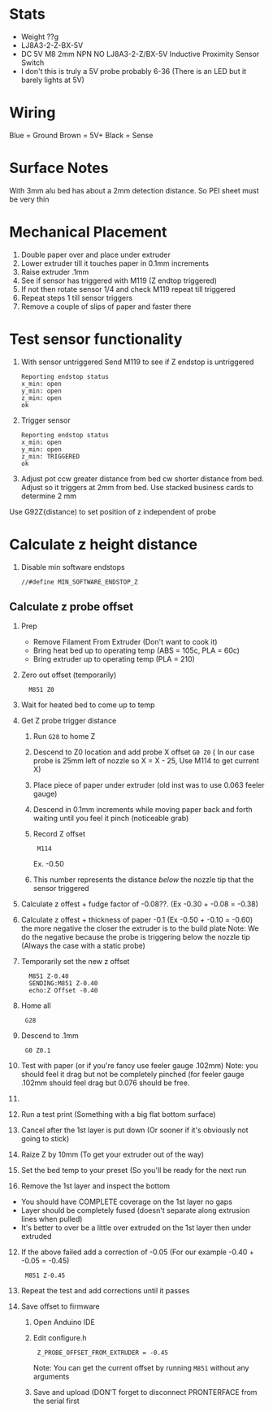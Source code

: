 # Stats
* Weight ??g
* LJ8A3-2-Z-BX-5V
* DC 5V M8 2mm NPN NO LJ8A3-2-Z/BX-5V Inductive Proximity Sensor Switch
* I don't this is truly a 5V probe probably 6-36 (There is an LED but it barely lights at 5V)

# Wiring
Blue = Ground
Brown = 5V+
Black = Sense

# Surface Notes

With 3mm alu bed has about a 2mm detection distance.  So PEI sheet must be very thin

# Mechanical Placement
1. Double paper over and place under extruder
2. Lower extruder till it touches paper in 0.1mm increments
3. Raise extruder .1mm
4. See if sensor has triggered with M119 (Z endtop triggered)
5. If not then rotate sensor 1/4 and check M119 repeat till triggered
6. Repeat steps 1 till sensor triggers
7. Remove a couple of slips of paper and faster there

# Test sensor functionality
1. With sensor untriggered
    Send M119 to see if Z endstop is untriggered
    ```
    Reporting endstop status
    x_min: open
    y_min: open
    z_min: open
    ok
    ```

2. Trigger sensor
    ```
    Reporting endstop status
    x_min: open
    y_min: open
    z_min: TRIGGERED
    ok
    ```

3. Adjust pot ccw greater distance from bed cw shorter distance from bed.
Adjust so it triggers at 2mm from bed.  Use stacked business cards to determine 2 mm

Use G92Z{distance) to set position of z independent of probe

# Calculate z height distance
1. Disable min software endstops

       //#define MIN_SOFTWARE_ENDSTOP_Z

## Calculate z probe offset
1. Prep
	 * Remove Filament From Extruder (Don't want to cook it)
	 * Bring heat bed up to operating temp (ABS = 105c, PLA = 60c)
     * Bring extruder up to operating temp (PLA = 210)

2. Zero out offset (temporarily)

         M851 Z0 

3. Wait for heated bed to come up to temp
4. Get Z probe trigger distance
    1. Run `G28` to home Z
    2. Descend to Z0 location and add probe X offset `G0 Z0` ( In our case probe is 25mm left of nozzle so X = X - 25, Use M114 to get current X)
    3. Place piece of paper under extruder (old inst was to use 0.063 feeler gauge)
    4. Descend in 0.1mm increments while moving paper back and forth waiting until you feel it pinch (noticeable grab)
    5. Record Z offset
            
            M114
         Ex. -0.50
    6.  This number represents the distance *below* the nozzle tip that the sensor triggered
5. Calculate z offest + fudge factor of -0.08??.  (Ex -0.30 + -0.08 = -0.38)
6. Calculate z offest + thickness of paper -0.1  (Ex -0.50 + -0.10 = -0.60)
    the more negative the closer the extruder is to the build plate 
    Note: We do the negative because the probe is triggering below the nozzle tip (Always the case with a static probe)
7. Temporarily set the new z offset

         M851 Z-0.40
         SENDING:M851 Z-0.40
         echo:Z Offset -0.40

8. Home all

        G28
9. Descend to .1mm

        G0 Z0.1

10. Test with paper (or if you're fancy use feeler gauge .102mm)
     Note: you should feel it drag but not be completely pinched (for feeler gauge .102mm should feel drag but 0.076 should be free.
     
      
12. 
13. Run a test print (Something with a big flat bottom surface)
14. Cancel after the 1st layer is put down (Or sooner if it's obviously not going to stick)
15. Raize Z by 10mm (To get your extruder out of the way)
16. Set the bed temp to your preset (So you'll be ready for the next run
17. Remove the 1st layer and inspect the bottom 
   * You should have COMPLETE coverage on the 1st layer no gaps
   * Layer should be completely fused (doesn't separate along extrusion lines when pulled)
   * It's better to over be a little over extruded on the 1st layer then under extruded
 12. If the above failed add a correction of -0.05 (For our example -0.40 + -0.05 = -0.45)
 
          M851 Z-0.45
18. Repeat the test and add corrections until it passes
19. Save offset to firmware
    1. Open Anduino IDE
    2. Edit configure.h
 
            Z_PROBE_OFFSET_FROM_EXTRUDER = -0.45
        Note: You can get the current offset by running `M851` without any arguments 
    3.  Save and upload (DON'T forget to disconnect PRONTERFACE from the serial first
<!--stackedit_data:
eyJoaXN0b3J5IjpbLTE3MjkwODEzMTgsLTM0OTkzOTI5Miw1ND
Q1NDQ3ODVdfQ==
-->